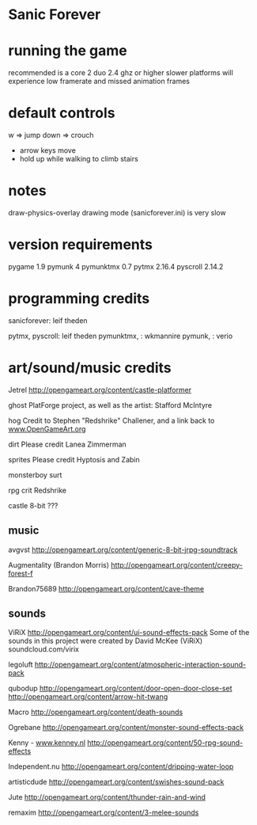 # Sanic Forever


running the game
================
recommended is a core 2 duo 2.4 ghz or higher
slower platforms will experience low framerate and missed animation frames


default controls
================

w    => jump
down => crouch

- arrow keys move
- hold up while walking to climb stairs


notes
=====
draw-physics-overlay drawing mode (sanicforever.ini) is very slow


version requirements
====================
pygame 1.9
pymunk 4
pymunktmx 0.7
pytmx 2.16.4
pyscroll 2.14.2


programming credits
===================
sanicforever: leif theden

pytmx, pyscroll: leif theden
pymunktmx,     : wkmannire
pymunk,        : verio

art/sound/music credits
=======================
Jetrel
http://opengameart.org/content/castle-platformer

ghost
PlatForge project, as well as the artist: Stafford McIntyre

hog
Credit to Stephen "Redshrike" Challener, and a link back to www.OpenGameArt.org

dirt
Please credit Lanea Zimmerman

sprites
Please credit Hyptosis and Zabin

monsterboy
surt

rpg crit
Redshrike

castle 8-bit
???


music
-----
avgvst
http://opengameart.org/content/generic-8-bit-jrpg-soundtrack

Augmentality (Brandon Morris)
http://opengameart.org/content/creepy-forest-f

Brandon75689
http://opengameart.org/content/cave-theme

sounds
------
ViRiX
http://opengameart.org/content/ui-sound-effects-pack
Some of the sounds in this project were created by
David McKee (ViRiX) soundcloud.com/virix

legoluft
http://opengameart.org/content/atmospheric-interaction-sound-pack

qubodup
http://opengameart.org/content/door-open-door-close-set
http://opengameart.org/content/arrow-hit-twang

Macro
http://opengameart.org/content/death-sounds

Ogrebane
http://opengameart.org/content/monster-sound-effects-pack

Kenny - www.kenney.nl
http://opengameart.org/content/50-rpg-sound-effects

Independent.nu
http://opengameart.org/content/dripping-water-loop

artisticdude
http://opengameart.org/content/swishes-sound-pack

Jute
http://opengameart.org/content/thunder-rain-and-wind

remaxim
http://opengameart.org/content/3-melee-sounds